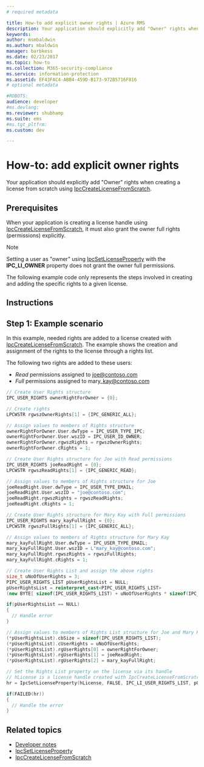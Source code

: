 ```yaml
---
# required metadata

title: How-to add explicit owner rights | Azure RMS
description: Your application should explicitly add "Owner" rights when creating a license from scratch.
keywords:
author: msmbaldwin
ms.author: mbaldwin
manager: barbkess
ms.date: 02/23/2017
ms.topic: how-to
ms.collection: M365-security-compliance
ms.service: information-protection
ms.assetid: EF43FAC4-ABB4-459D-B173-972B5716F816
# optional metadata

#ROBOTS:
audience: developer
#ms.devlang:
ms.reviewer: shubhamp
ms.suite: ems
#ms.tgt_pltfrm:
ms.custom: dev

---
```


# How-to: add explicit owner rights

Your application should explicitly add "Owner" rights when creating a license from scratch using  [IpcCreateLicenseFromScratch](/previous-versions/windows/desktop/msipc/ipccreatelicensefromscratch).

## Prerequisites

When your application is creating a license handle using [IpcCreateLicenseFromScratch](/previous-versions/windows/desktop/msipc/ipccreatelicensefromscratch), it must also grant the owner full rights (permissions) explicitly.

> [!NOTE]
> Setting a user as "owner" using [IpcSetLicenseProperty](/previous-versions/windows/desktop/msipc/ipcsetlicenseproperty) with the **IPC\_LI\_OWNER** property does not grant the owner full permissions.

The following example code only represents the steps involved in creating and adding the specific rights to a given license.

## Instructions
 
## Step 1: Example scenario

In this example, needed rights are added to a license created with [IpcCreateLicenseFromScratch](/previous-versions/windows/desktop/msipc/ipccreatelicensefromscratch). The example shows the creation and assignment of the rights to the license through a rights list.

The following two rights are added to these users:

- *Read* permissions assigned to joe@contoso.com
- *Full* permissions assigned to mary\_kay@contoso.com

```cpp
// Create User Rights structure
IPC_USER_RIGHTS ownerRightForOwner = {0};

// Create rights
LPCWSTR rgwszOwnerRights[1] = {IPC_GENERIC_ALL};

// Assign values to members of Rights structure
ownerRightForOwner.User.dwType = IPC_USER_TYPE_IPC;
ownerRightForOwner.User.wszID = IPC_USER_ID_OWNER;
ownerRightForOwner.rgwszRights = rgwszOwnerRights;
ownerRightForOwner.cRights = 1;

// Create User Rights structure for Joe with Read permissions
IPC_USER_RIGHTS joeReadRight = {0};
LPCWSTR rgwszReadRights[1] = {IPC_GENERIC_READ};

// Assign values to members of Rights structure for Joe
joeReadRight.User.dwType = IPC_USER_TYPE_EMAIL;
joeReadRight.User.wszID = "joe@contoso.com";
joeReadRight.rgwszRights = rgwszReadRights;
joeReadRight.cRights = 1;

// Create User Rights structure for Mary Kay with Full permissions
IPC_USER_RIGHTS mary_kayFullRight = {0};
LPCWSTR rgwszFullRights[1] = {IPC_GENERIC_ALL};

// Assign values to members of Rights structure for Mary Kay
mary_kayFullRight.User.dwType = IPC_USER_TYPE_EMAIL;
mary_kayFullRight.User.wszID = L"mary_kay@contoso.com";
mary_kayFullRight.rgwszRights = rgwszFullRights;
mary_kayFullRight.cRights = 1;

// Create User Rights List and assign the above rights
size_t uNoOfUserRights = 3;
PIPC_USER_RIGHTS_LIST pUserRightsList = NULL;
pUserRightsList = reinterpret_cast<PIPC_USER_RIGHTS_LIST>
(new BYTE[ sizeof(IPC_USER_RIGHTS_LIST) + uNoOfUserRights * sizeof(IPC_USER_RIGHTS)]);

if(pUserRightsList == NULL)
{
  // Handle error
}

// Assign values to members of Rights List structure for Joe and Mary Kay
(*pUserRightsList).cbSize = sizeof(IPC_USER_RIGHTS_LIST);
(*pUserRightsList).cUserRights = uNoOfUserRights;
(*pUserRightsList).rgUserRights[0] = ownerRightForOwner;
(*pUserRightsList).rgUserRights[1] = joeReadRight;
(*pUserRightsList).rgUserRights[2] = mary_kayFullRight;

// Set the Rights List property on the license via its handle
// hLicense is a license handle created with IpcCreateLicenseFromScratch
hr = IpcSetLicenseProperty(hLicense, FALSE, IPC_LI_USER_RIGHTS_LIST, pUserRightsList);

if(FAILED(hr))
{
  // Handle the error
}
```


## Related topics

- [Developer notes](developer-notes.md)
- [IpcSetLicenseProperty](/previous-versions/windows/desktop/msipc/ipcsetlicenseproperty)
- [IpcCreateLicenseFromScratch](/previous-versions/windows/desktop/msipc/ipccreatelicensefromscratch)
